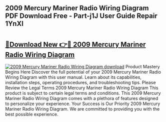 ## 2009 Mercury Mariner Radio Wiring Diagram PDF Download Free - Part-j1J User Guide Repair 1YnXI

# <h2><a href="http://dfubvzr.blite.top/?on=2009+Mercury+Mariner+Radio+Wiring+Diagram">🔗Download New 👉🔴 2009 Mercury Mariner Radio Wiring Diagram</a></h2>

[![2009 Mercury Mariner Radio Wiring Diagram download](https://i.imgur.com/lujVjoI.png)](http://dfubvzr.blite.top/?on=2009+Mercury+Mariner+Radio+Wiring+Diagram)
Product Mastery Begins Here Discover the full potential of your 2009 Mercury Mariner Radio Wiring Diagram with this user manual. Learn about its capabilities, installation steps, operating procedures, and troubleshooting tips. Please Review the Legal Terms 2009 Mercury Mariner Radio Wiring Diagram This product is subject to certain legal terms and conditions. This 2009 Mercury Mariner Radio Wiring Diagram comes with a plethora of features designed to personalize your experience. Your Success is Our Priority 2009 Mercury Mariner Radio Wiring Diagram. We are committed to providing you with the best possible experience.
